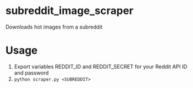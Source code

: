# subreddit_image_scraper
Downloads hot images from a subreddit

# Usage
1) Export variables REDDIT_ID and REDDIT_SECRET for your Reddit API ID and password
2) `python scraper.py <SUBREDDIT>`
